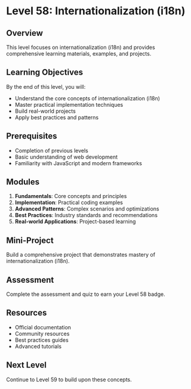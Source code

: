 # Level 58: Internationalization (i18n)

## Overview
This level focuses on internationalization (i18n) and provides comprehensive learning materials, examples, and projects.

## Learning Objectives
By the end of this level, you will:
- Understand the core concepts of internationalization (i18n)
- Master practical implementation techniques
- Build real-world projects
- Apply best practices and patterns

## Prerequisites
- Completion of previous levels
- Basic understanding of web development
- Familiarity with JavaScript and modern frameworks

## Modules
1. **Fundamentals**: Core concepts and principles
2. **Implementation**: Practical coding examples
3. **Advanced Patterns**: Complex scenarios and optimizations
4. **Best Practices**: Industry standards and recommendations
5. **Real-world Applications**: Project-based learning

## Mini-Project
Build a comprehensive project that demonstrates mastery of internationalization (i18n).

## Assessment
Complete the assessment and quiz to earn your Level 58 badge.

## Resources
- Official documentation
- Community resources
- Best practices guides
- Advanced tutorials

## Next Level
Continue to Level 59 to build upon these concepts.
